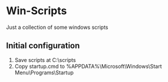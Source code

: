 # Win-Scripts
Just a collection of some windows scripts

## Initial configuration
1. Save scripts at C:\scripts
2. Copy startup.cmd to %APPDATA%\Microsoft\Windows\Start Menu\Programs\Startup